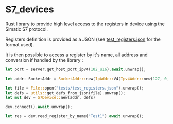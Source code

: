 # S7_devices
Rust library to provide high level access to the registers in device using the Simatic S7 protocol.

Registers definition is provided as a JSON (see [test_registers.json](/test_registers.json) for the format used).

It is then possible to access a register by it's name, all address and conversion if handled by the library : 
```rust
let port = server.get_host_port_ipv4(102_u16).await.unwrap();

let addr: SocketAddr = SocketAddr::new(IpAddr::V4(Ipv4Addr::new(127, 0, 0, 1)), port);

let file = File::open("tests/test_registers.json").unwrap();
let defs = utils::get_defs_from_json(file).unwrap();
let mut dev = S7Device::new(addr, defs)

dev.connect().await.unwrap();

let res = dev.read_register_by_name("Test1").await.unwrap();
```
